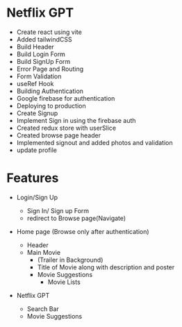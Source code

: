 # Netflix GPT

- Create react using vite
- Added tailwindCSS
- Build Header
- Build Login Form
- Build SignUp Form
- Error Page and Routing
- Form Validation
- useRef Hook
- Building Authentication
- Google firebase for authentication
- Deploying to production
- Create Signup
- Implement Sign in using the firebase auth
- Created redux store with userSlice
- Created browse page header
- Implemented signout and added photos and validation
- update profile

# Features

- Login/Sign Up

  - Sign In/ Sign up Form
  - redirect to Browse page(Navigate)

- Home page (Browse only after authentication)
  - Header
  - Main Movie
    - (Trailer in Background)
    - Title of Movie along with description and poster
    - Movie Suggestions
      - Movie Lists
- Netflix GPT
  - Search Bar
  - Movie Suggestions
